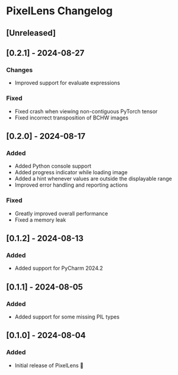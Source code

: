 <!-- Keep a Changelog guide -> https://keepachangelog.com -->

# PixelLens Changelog

## [Unreleased]

## [0.2.1] - 2024-08-27

### Changes

- Improved support for evaluate expressions

### Fixed

- Fixed crash when viewing non-contiguous PyTorch tensor
- Fixed incorrect transposition of BCHW images

## [0.2.0] - 2024-08-17

### Added

- Added Python console support
- Added progress indicator while loading image
- Added a hint whenever values are outside the displayable range
- Improved error handling and reporting actions

### Fixed

- Greatly improved overall performance
- Fixed a memory leak

## [0.1.2] - 2024-08-13

### Added

- Added support for PyCharm 2024.2

## [0.1.1] - 2024-08-05

### Added

- Added support for some missing PIL types

## [0.1.0] - 2024-08-04

### Added

- Initial release of PixelLens 🎉
